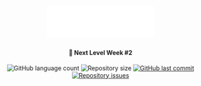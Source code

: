 <h1 align="center">
    <img alt="Proffy" src="images/logo.svg" background-color="#8257E5" width="250px" />
</h1>

<h4 align="center">
  🚀 Next Level Week #2
</h4>

<p align="center">
  <img alt="GitHub language count" src="https://img.shields.io/github/languages/count/henrique-roldao/NLW-Proffy">

  <img alt="Repository size" src="https://img.shields.io/github/repo-size/henrique-roldao/NLW-Proffy">
  
  <a href="https://github.com/henrique-roldao/omni-stack-week-11/commits/master">
    <img alt="GitHub last commit" src="https://img.shields.io/github/last-commit/henrique-roldao/NLW-Proffy">
  </a>

  <a href="https://github.com/apsampaio/semana-omnistack-11/issues">
    <img alt="Repository issues" src="https://img.shields.io/github/issues/henrique-roldao/NLW-Proffy">
  </a>
</p>
